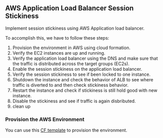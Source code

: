 ## AWS Application Load Balancer Session Stickiness

Implement session stickiness using AWS Application load balancer. 

To accomplish this, we have to follow these steps: 

1. Provision the environment in AWS using cloud formation. 
2. Verify the EC2 instances are up and running.
3. Verify the application load balancer using the DNS and make sure that the traffic is distributed across the target groups (EC2s). 
4. Enable the session stickiness on the application load balancer. 
5. Verify the session stickiness to see if been locked to one instance. 
6. Shutdown the instance and check the behavior of ALB to see where traffic is diverted to and then check stickiness behavior. 
7. Restart the instance and check if stickiness is still hold good with new instance. 
8. Disable the stickiness and see if traffic is again disbributed. 
9. clean up 


### Provision the AWS Environment 

You can use this <a href="https://github.com/hsiddhu2/learn-aws-labs/blob/main/Simple/Sticky%20Sessions/setup/ALB_Stickiness.yaml" target="_blank">CF template</a> to provision the environment. 